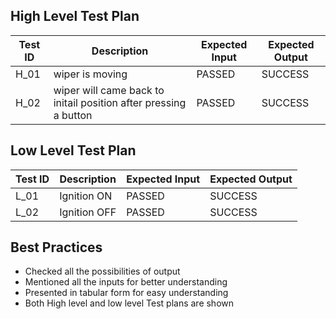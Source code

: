 ## High Level Test Plan

| Test ID |	Description |	Expected Input |	Expected Output |	
| ------- | ----------- | -------------- | ---------------- | 
| H_01 |	wiper is moving |PASSED|SUCCESS |
| H_02 |wiper will came back to initail position after pressing a button | PASSED | SUCCESS |

## Low Level Test Plan

| Test ID |	Description |	Expected Input |	Expected Output |	
| ------- | ----------- | -------------- | ---------------- | 
| L_01	| Ignition  ON |  PASSED | SUCCESS |
| L_02  | Ignition OFF |  PASSED  |  SUCCESS |
## Best Practices

*  Checked all the possibilities of output
*  Mentioned all the inputs for better understanding
* Presented in tabular form for easy understanding
* Both High level and low level Test plans are shown
